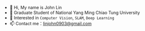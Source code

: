 - 👋 Hi, My name is John Lin
- 🏫 Graduate Student of National Yang Ming Chiao Tung University
- 👀 Interested in `Computer Vision`, `SLAM`, `Deep Learning`
- 📫 Contact me：linjohn0903@gmail.com
